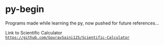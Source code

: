 # py-begin

Programs made while learning the py, now pushed for future references...<br>

Link to Scientific Calculator [`https://github.com/GouravSaini125/Scientific-Calculator`](https://github.com/GouravSaini125/Scientific-Calculator)
